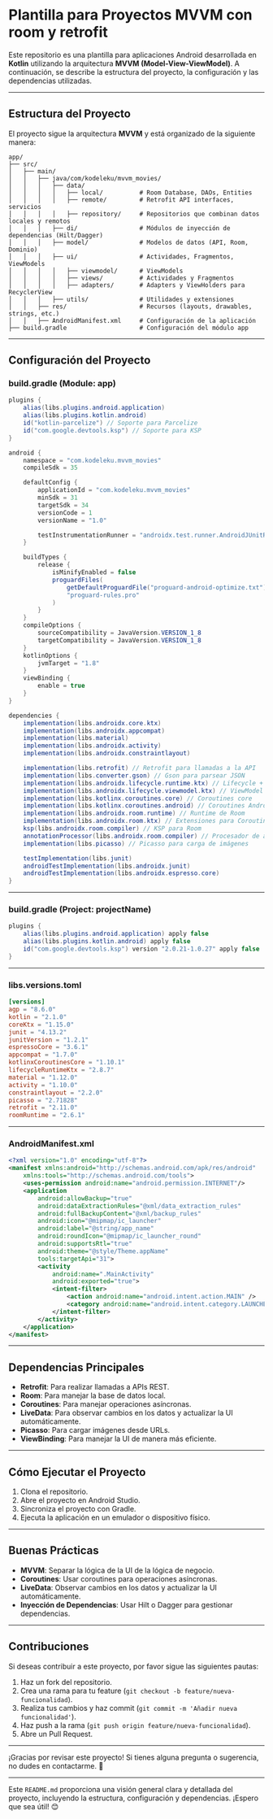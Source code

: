 # **Plantilla para Proyectos MVVM con room y retrofit**

Este repositorio es una plantilla para aplicaciones Android desarrollada en **Kotlin** utilizando la arquitectura **MVVM (Model-View-ViewModel)**. A continuación, se describe la estructura del proyecto, la configuración y las dependencias utilizadas.

---

## **Estructura del Proyecto**

El proyecto sigue la arquitectura **MVVM** y está organizado de la siguiente manera:

```
app/
├── src/
│   ├── main/
│   │   ├── java/com/kodeleku/mvvm_movies/
│   │   │   ├── data/
│   │   │   │   ├── local/          # Room Database, DAOs, Entities
│   │   │   │   ├── remote/         # Retrofit API interfaces, servicios
│   │   │   │   ├── repository/     # Repositorios que combinan datos locales y remotos
│   │   │   ├── di/                 # Módulos de inyección de dependencias (Hilt/Dagger)
│   │   │   ├── model/              # Modelos de datos (API, Room, Dominio)
│   │   │   ├── ui/                 # Actividades, Fragmentos, ViewModels
│   │   │   │   ├── viewmodel/      # ViewModels
│   │   │   │   ├── views/          # Actividades y Fragmentos
│   │   │   │   ├── adapters/       # Adapters y ViewHolders para RecyclerView
│   │   │   ├── utils/              # Utilidades y extensiones
│   │   ├── res/                    # Recursos (layouts, drawables, strings, etc.)
│   │   ├── AndroidManifest.xml     # Configuración de la aplicación
├── build.gradle                    # Configuración del módulo app
```

---

## **Configuración del Proyecto**

### **build.gradle (Module: app)**

```java
plugins {
    alias(libs.plugins.android.application)
    alias(libs.plugins.kotlin.android)
    id("kotlin-parcelize") // Soporte para Parcelize
    id("com.google.devtools.ksp") // Soporte para KSP
}

android {
    namespace = "com.kodeleku.mvvm_movies"
    compileSdk = 35

    defaultConfig {
        applicationId = "com.kodeleku.mvvm_movies"
        minSdk = 31
        targetSdk = 34
        versionCode = 1
        versionName = "1.0"

        testInstrumentationRunner = "androidx.test.runner.AndroidJUnitRunner"
    }

    buildTypes {
        release {
            isMinifyEnabled = false
            proguardFiles(
                getDefaultProguardFile("proguard-android-optimize.txt"),
                "proguard-rules.pro"
            )
        }
    }
    compileOptions {
        sourceCompatibility = JavaVersion.VERSION_1_8
        targetCompatibility = JavaVersion.VERSION_1_8
    }
    kotlinOptions {
        jvmTarget = "1.8"
    }
    viewBinding {
        enable = true
    }
}

dependencies {
    implementation(libs.androidx.core.ktx)
    implementation(libs.androidx.appcompat)
    implementation(libs.material)
    implementation(libs.androidx.activity)
    implementation(libs.androidx.constraintlayout)

    implementation(libs.retrofit) // Retrofit para llamadas a la API
    implementation(libs.converter.gson) // Gson para parsear JSON
    implementation(libs.androidx.lifecycle.runtime.ktx) // Lifecycle + Coroutine support
    implementation(libs.androidx.lifecycle.viewmodel.ktx) // ViewModel con Coroutines
    implementation(libs.kotlinx.coroutines.core) // Coroutines core
    implementation(libs.kotlinx.coroutines.android) // Coroutines Android
    implementation(libs.androidx.room.runtime) // Runtime de Room
    implementation(libs.androidx.room.ktx) // Extensiones para Coroutines
    ksp(libs.androidx.room.compiler) // KSP para Room
    annotationProcessor(libs.androidx.room.compiler) // Procesador de anotaciones para Room
    implementation(libs.picasso) // Picasso para carga de imágenes

    testImplementation(libs.junit)
    androidTestImplementation(libs.androidx.junit)
    androidTestImplementation(libs.androidx.espresso.core)
}
```

---

### **build.gradle (Project: projectName)**

```java
plugins {
    alias(libs.plugins.android.application) apply false
    alias(libs.plugins.kotlin.android) apply false
    id("com.google.devtools.ksp") version "2.0.21-1.0.27" apply false
}
```

---

### **libs.versions.toml**

```toml
[versions]
agp = "8.6.0"
kotlin = "2.1.0"
coreKtx = "1.15.0"
junit = "4.13.2"
junitVersion = "1.2.1"
espressoCore = "3.6.1"
appcompat = "1.7.0"
kotlinxCoroutinesCore = "1.10.1"
lifecycleRuntimeKtx = "2.8.7"
material = "1.12.0"
activity = "1.10.0"
constraintlayout = "2.2.0"
picasso = "2.71828"
retrofit = "2.11.0"
roomRuntime = "2.6.1"
```

---

### **AndroidManifest.xml**

```xml
<?xml version="1.0" encoding="utf-8"?>
<manifest xmlns:android="http://schemas.android.com/apk/res/android"
    xmlns:tools="http://schemas.android.com/tools">
    <uses-permission android:name="android.permission.INTERNET"/>
    <application
        android:allowBackup="true"
        android:dataExtractionRules="@xml/data_extraction_rules"
        android:fullBackupContent="@xml/backup_rules"
        android:icon="@mipmap/ic_launcher"
        android:label="@string/app_name"
        android:roundIcon="@mipmap/ic_launcher_round"
        android:supportsRtl="true"
        android:theme="@style/Theme.appName"
        tools:targetApi="31">
        <activity
            android:name=".MainActivity"
            android:exported="true">
            <intent-filter>
                <action android:name="android.intent.action.MAIN" />
                <category android:name="android.intent.category.LAUNCHER" />
            </intent-filter>
        </activity>
    </application>
</manifest>
```

---

## **Dependencias Principales**

- **Retrofit**: Para realizar llamadas a APIs REST.
- **Room**: Para manejar la base de datos local.
- **Coroutines**: Para manejar operaciones asíncronas.
- **LiveData**: Para observar cambios en los datos y actualizar la UI automáticamente.
- **Picasso**: Para cargar imágenes desde URLs.
- **ViewBinding**: Para manejar la UI de manera más eficiente.

---

## **Cómo Ejecutar el Proyecto**

1. Clona el repositorio.
2. Abre el proyecto en Android Studio.
3. Sincroniza el proyecto con Gradle.
4. Ejecuta la aplicación en un emulador o dispositivo físico.

---

## **Buenas Prácticas**

- **MVVM**: Separar la lógica de la UI de la lógica de negocio.
- **Coroutines**: Usar coroutines para operaciones asíncronas.
- **LiveData**: Observar cambios en los datos y actualizar la UI automáticamente.
- **Inyección de Dependencias**: Usar Hilt o Dagger para gestionar dependencias.

---

## **Contribuciones**

Si deseas contribuir a este proyecto, por favor sigue las siguientes pautas:
1. Haz un fork del repositorio.
2. Crea una rama para tu feature (`git checkout -b feature/nueva-funcionalidad`).
3. Realiza tus cambios y haz commit (`git commit -m 'Añadir nueva funcionalidad'`).
4. Haz push a la rama (`git push origin feature/nueva-funcionalidad`).
5. Abre un Pull Request.

---

¡Gracias por revisar este proyecto! Si tienes alguna pregunta o sugerencia, no dudes en contactarme. 🚀

---

Este `README.md` proporciona una visión general clara y detallada del proyecto, incluyendo la estructura, configuración y dependencias. ¡Espero que sea útil! 😊